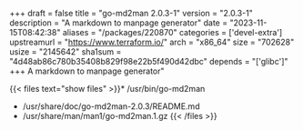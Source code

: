 +++
draft = false
title = "go-md2man 2.0.3-1"
version = "2.0.3-1"
description = "A markdown to manpage generator"
date = "2023-11-15T08:42:38"
aliases = "/packages/220870"
categories = ['devel-extra']
upstreamurl = "https://www.terraform.io/"
arch = "x86_64"
size = "702628"
usize = "2145642"
sha1sum = "4d48ab86c780b35408b829f98e22b5f490d42dbc"
depends = "['glibc']"
+++
A markdown to manpage generator"

{{< files text="show files" >}}* /usr/bin/go-md2man
* /usr/share/doc/go-md2man-2.0.3/README.md
* /usr/share/man/man1/go-md2man.1.gz
{{< /files >}}